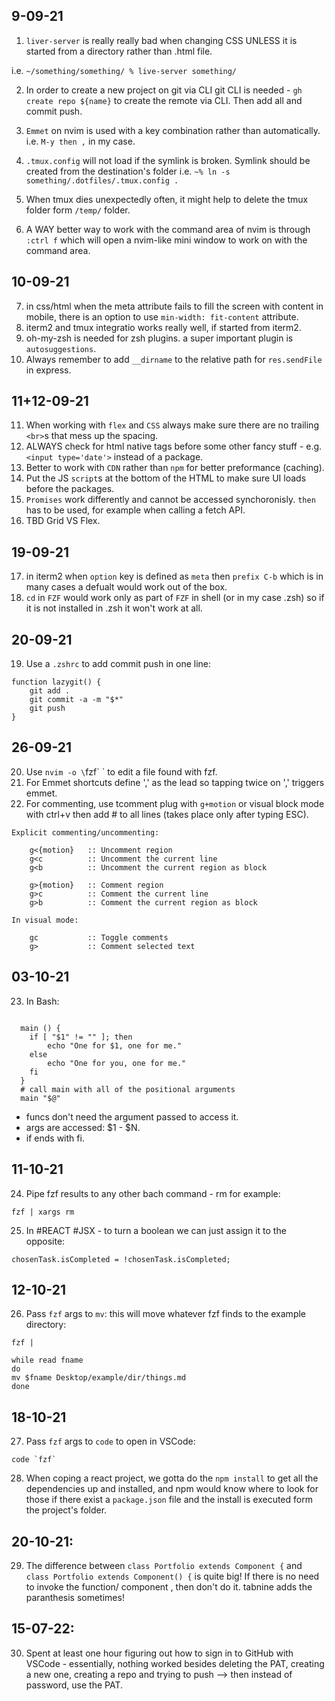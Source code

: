 ## 9-09-21

1. `liver-server` is really really bad when changing CSS UNLESS it is started from a directory rather than .html file.

i.e. `~/something/something/ % live-server something/`

2. In order to create a new project on git via CLI git CLI is needed -
   `gh create repo ${name}` to create the remote via CLI.
   Then add all and commit push.

3. `Emmet` on nvim is used with a key combination rather than automatically.
   i.e. `M-y then ,` in my case.

4. `.tmux.config` will not load if the symlink is broken. Symlink should be created from the destination's folder i.e. `~% ln -s something/.dotfiles/.tmux.config .`

5. When tmux dies unexpectedly often, it might help to delete the tmux folder form `/temp/` folder.

6. A WAY better way to work with the command area of nvim is through `:ctrl f` which will open a nvim-like mini window to work on with the command area.

## 10-09-21

7. in css/html when the meta attribute fails to fill the screen with content in mobile, there is an option to use `min-width: fit-content` attribute.
8. iterm2 and tmux integratio works really well, if started from iterm2.
9. oh-my-zsh is needed for zsh plugins. a super important plugin is `autosuggestions`.
10. Always remember to add `__dirname` to the relative path for `res.sendFile` in express.

## 11+12-09-21

11. When working with `flex` and `CSS` always make sure there are no trailing `<br>`s that mess up the spacing.
12. ALWAYS check for html native tags before some other fancy stuff - e.g. `<input type='date'>` instead of a package.
13. Better to work with `CDN` rather than `npm` for better preformance (caching).
14. Put the JS `script`s at the bottom of the HTML to make sure UI loads before the packages.
15. `Promises` work differently and cannot be accessed synchoronisly. `then` has to be used, for example when calling a fetch API.
16. TBD Grid VS Flex.

## 19-09-21

17. in iterm2 when `option` key is defined as `meta` then `prefix C-b` which is in many cases a defualt would work out of the box.
18. `cd` in `FZF` would work only as part of `FZF` in shell (or in my case .zsh) so if it is not installed in .zsh it won't work at all.

## 20-09-21

19. Use a `.zshrc` to add commit push in one line:

```
function lazygit() {
    git add .
    git commit -a -m "$*"
    git push
}
```

## 26-09-21

20. Use `nvim -o \`fzf\` ` to edit a file found with fzf.
21. For Emmet shortcuts define ',' as the lead so tapping twice on ',' triggers emmet.
22. For commenting, use tcomment plug with `g+motion` or visual block mode with ctrl+v then add # to all lines (takes place only after typing ESC).

```
Explicit commenting/uncommenting:

    g<{motion}   :: Uncomment region
    g<c          :: Uncomment the current line
    g<b          :: Uncomment the current region as block

    g>{motion}   :: Comment region
    g>c          :: Comment the current line
    g>b          :: Comment the current region as block

In visual mode:

    gc           :: Toggle comments
    g>           :: Comment selected text
```

## 03-10-21

23. In Bash:

```

  main () {
    if [ "$1" != "" ]; then
        echo "One for $1, one for me."
    else
        echo "One for you, one for me."
    fi
  }
  # call main with all of the positional arguments
  main "$@"
```

- funcs don't need the argument passed to access it.
- args are accessed: $1 - $N.
- if ends with fi.

## 11-10-21

24. Pipe fzf results to any other bach command - rm for example:

```
fzf | xargs rm
```

25. In #REACT #JSX - to turn a boolean we can just assign it to the opposite:

```
chosenTask.isCompleted = !chosenTask.isCompleted;
```

## 12-10-21

26. Pass `fzf` args to `mv`:
    this will move whatever fzf finds to the example directory:

```
fzf |

while read fname
do
mv $fname Desktop/example/dir/things.md
done
```

## 18-10-21

27. Pass `fzf` args to `code` to open in VSCode:

```
code `fzf`
```

28. When coping a react project, we gotta do the `npm install` to get all the dependencies up and installed,
    and npm would know where to look for those if there exist a `package.json` file and the install is executed form
    the project's folder.

## 20-10-21:

29. The difference between `class Portfolio extends Component {` and `class Portfolio extends Component() {` is quite big!
    If there is no need to invoke the function/ component , then don't do it. tabnine adds the paranthesis sometimes!

## 15-07-22:

30. Spent at least one hour figuring out how to sign in to GitHub with VSCode - essentially, nothing worked besides deleting the PAT, creating a new one, creating a repo and trying to push --> then instead of password, use the PAT.
